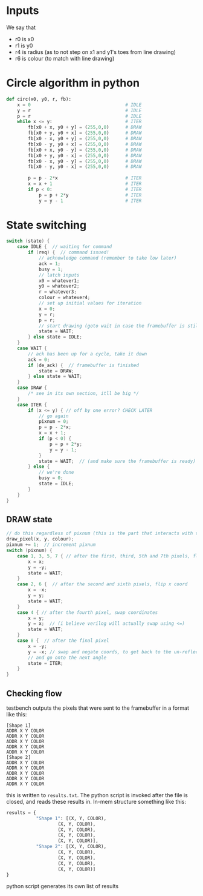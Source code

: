 # Inputs
We say that
- r0 is x0
- r1 is y0
- r4 is radius (as to not step on x1 and y1's toes from line drawing)
- r6 is colour (to match with line drawing)
# Circle algorithm in python
```python
def circ(x0, y0, r, fb):
    x = 0									# IDLE 
    y = r									# IDLE 
    p = r									# IDLE 
    while x <= y:							# ITER 
        fb[x0 + x, y0 + y] = (255,0,0)	    # DRAW
        fb[x0 + y, y0 + x] = (255,0,0)	    # DRAW
        fb[x0 - x, y0 + y] = (255,0,0)    	# DRAW
        fb[x0 - y, y0 + x] = (255,0,0)    	# DRAW
        fb[x0 + x, y0 - y] = (255,0,0)    	# DRAW
        fb[x0 + y, y0 - x] = (255,0,0)    	# DRAW
        fb[x0 - x, y0 - y] = (255,0,0)    	# DRAW
        fb[x0 - y, y0 - x] = (255,0,0)    	# DRAW
            
        p = p - 2*x					    	# ITER
        x = x + 1					    	# ITER
        if p < 0:					    	# ITER
            p = p + 2*y			        	# ITER
            y = y - 1			        	# ITER
```
# State switching
```c
switch (state) {
	case IDLE {  // waiting for command
		if (req) {  // command issued!
			// acknowledge command (remember to take low later)
			ack = 1;
			busy = 1;
			// latch inputs
			x0 = whatever1;
			y0 = whatever2;
			r = whatever3;
			colour = whatever4;
			// set up initial values for iteration
			x = 0;
			y = r;
			p = r;
			// start drawing (goto wait in case the framebuffer is still working)
			state = WAIT;
		} else state = IDLE;
	}
	case WAIT {
		// ack has been up for a cycle, take it down
		ack = 0;
		if (de_ack) {  // framebuffer is finished
			state = DRAW;
		} else state = WAIT;
	}
	case DRAW {
		/* see in its own section, itll be big */
	}
	case ITER {
		if (x <= y) { // off by one error? CHECK LATER
			// go again
			pixnum = 0;
			p = p - 2*x;
			x = x + 1;
			if (p < 0) {
				p = p + 2*y;
				y = y - 1;
			}
			state = WAIT;  // (and make sure the framebuffer is ready)
		} else {
			// we're done
			busy = 0;
			state = IDLE;
		}
	}
}
```

## DRAW state
```c
// do this regardless of pixnum (this is the part that interacts with the framebuffer)
draw_pixel(x, y, colour);
pixnum += 1;  // increment pixnum
switch (pixnum) {
	case 1, 3, 5, 7 { // after the first, third, 5th and 7th pixels, flip y coord
		x = x;
		y = -y; 
		state = WAIT;
	}
	case 2, 6 {  // after the second and sixth pixels, flip x coord
		x = -x;
		y = y;
		state = WAIT;
	}
	case 4 { // after the fourth pixel, swap coordinates
		x = y;
		y = x;  // (i believe verilog will actually swap using <=)
		state = WAIT;
	}
	case 8 {  // after the final pixel
		x = -y;
		y = -x; // swap and negate coords, to get back to the un-reflected/flipped coord
		// and go onto the next angle
		state = ITER;
	}
}
```
## Checking flow
testbench outputs the pixels that were sent to the framebuffer in a format like this:
```
[Shape 1]
ADDR X Y COLOR
ADDR X Y COLOR
ADDR X Y COLOR
ADDR X Y COLOR
ADDR X Y COLOR
[Shape 2]
ADDR X Y COLOR
ADDR X Y COLOR
ADDR X Y COLOR
ADDR X Y COLOR
ADDR X Y COLOR
```
this is written to `results.txt`.
The python script is invoked after the file is closed, and reads these results in. In-mem structure something like this:
```python
results = {
		   "Shape 1": [(X, Y, COLOR),
				   (X, Y, COLOR),
				   (X, Y, COLOR),
				   (X, Y, COLOR),
				   (X, Y, COLOR)],
		   "Shape 2": [(X, Y, COLOR),
				   (X, Y, COLOR),
				   (X, Y, COLOR),
				   (X, Y, COLOR),
				   (X, Y, COLOR)]
}
```
python script generates its own list of results